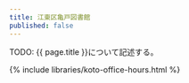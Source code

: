 ```yaml
---
title: 江東区亀戸図書館
published: false
---
```


TODO: {{ page.title }}について記述する。

{% include libraries/koto-office-hours.html %}
